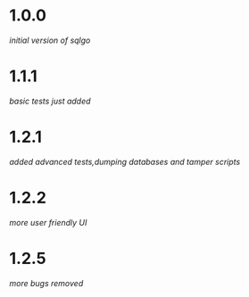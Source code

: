 # 1.0.0
*initial version of sqlgo*
# 1.1.1
*basic tests just added*
# 1.2.1
*added advanced tests,dumping databases and tamper scripts*
# 1.2.2
*more user friendly UI*
# 1.2.5
*more bugs removed*